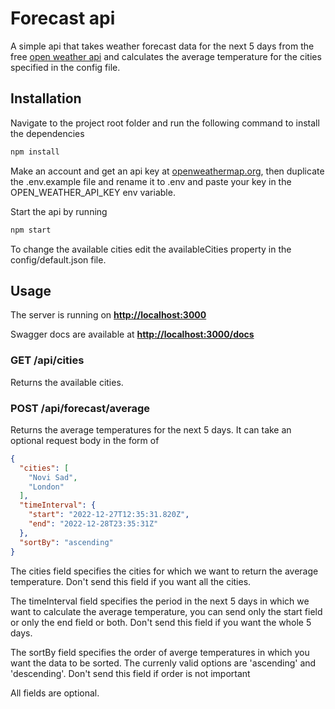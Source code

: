 # Forecast api

A simple api that takes weather forecast data for the next 5 days from the free [open weather api](https://openweathermap.org/forecast5) 
and calculates the average temperature for the cities specified in the config file.

## Installation

Navigate to the project root folder and run the following command to install the dependencies

```bash
npm install 
```

Make an account and get an api key at [openweathermap.org](https://openweathermap.org/forecast5), then duplicate the .env.example file and rename it to .env 
and paste your key in the OPEN_WEATHER_API_KEY env variable.

Start the api by running 

```bash
npm start 
```

To change the available cities edit the availableCities property in the config/default.json file.

## Usage

The server is running on [**http://localhost:3000**](http://localhost:3000)

Swagger docs are available at [**http://localhost:3000/docs**](http://localhost:3000/docs)

### GET /api/cities
Returns the available cities.

### POST /api/forecast/average
Returns the average temperatures for the next 5 days.
It can take an optional request body in the form of 

```json
{
  "cities": [
    "Novi Sad",
    "London"
  ],
  "timeInterval": {
    "start": "2022-12-27T12:35:31.820Z",
    "end": "2022-12-28T23:35:31Z"
  },
  "sortBy": "ascending"
}
```

The cities field specifies the cities for which we want to return the average temperature. Don't send this field if you want all the cities.

The timeInterval field specifies the period in the next 5 days in which we want to calculate the average temperature, you can send only the start field or only the end field or both. Don't send this field if you want the whole 5 days.

The sortBy field specifies the order of averge temperatures in which you want the data to be sorted. The currenly valid options are 'ascending' and 'descending'.
Don't send this field if order is not important

All fields are optional.
